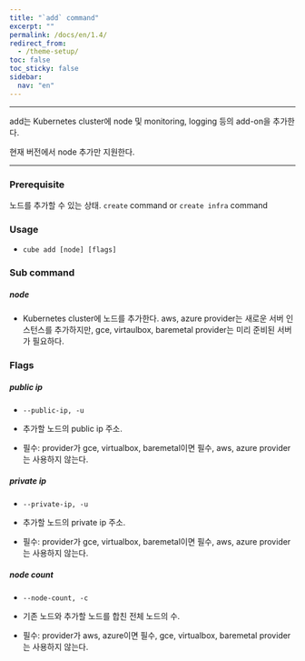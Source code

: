 ```yaml
---
title: "`add` command"
excerpt: ""
permalink: /docs/en/1.4/
redirect_from:
  - /theme-setup/
toc: false
toc_sticky: false
sidebar:
  nav: "en"
---
```


---
add는 Kubernetes cluster에 node 및 monitoring, logging 등의 add-on을 추가한다.

현재 버전에서 node 추가만 지원한다.

---

### Prerequisite

노드를 추가할 수 있는 상태. `create` command or `create infra` command

### Usage

* `cube add [node] [flags]`

### Sub command

##### node

* Kubernetes cluster에 노드를 추가한다. aws, azure provider는 새로운 서버 인스턴스를 추가하지만, gce, virtaulbox, baremetal provider는 미리 준비된 서버가 필요하다.

### Flags

##### public ip

* `--public-ip, -u`

* 추가할 노드의 public ip 주소.

* 필수: provider가 gce, virtualbox, baremetal이면 필수, aws, azure provider는 사용하지 않는다.

##### private ip

* `--private-ip, -u`

* 추가할 노드의 private ip 주소.

* 필수: provider가 gce, virtualbox, baremetal이면 필수, aws, azure provider는 사용하지 않는다.

##### node count

* `--node-count, -c`

* 기존 노드와 추가할 노드를 합친 전체 노드의 수.

* 필수: provider가 aws, azure이면 필수, gce, virtualbox, baremetal provider는 사용하지 않는다.
